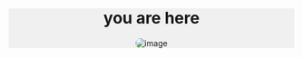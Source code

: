 <div style="text-align: center; background-color: #f0f0f0;">
  <h1 style="margin-top: 0;">you are here</h1>
  <img src="https://github.com/user-attachments/assets/851df667-051b-4a63-9662-171e28609169" alt="image" style="max-width: 100%; height: auto; border-radius: 8px;" />
</div>
